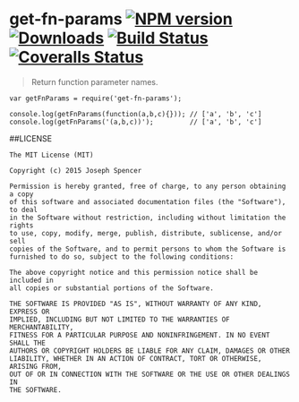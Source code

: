 # get-fn-params [![NPM version][npm-image]][npm-url] [![Downloads][downloads-image]][npm-url] [![Build Status][travis-image]][travis-url] [![Coveralls Status][coveralls-image]][coveralls-url]
> Return function parameter names.

```
var getFnParams = require('get-fn-params');

console.log(getFnParams(function(a,b,c){})); // ['a', 'b', 'c']
console.log(getFnParams('(a,b,c))');         // ['a', 'b', 'c']

```

##LICENSE
``````
The MIT License (MIT)

Copyright (c) 2015 Joseph Spencer

Permission is hereby granted, free of charge, to any person obtaining a copy
of this software and associated documentation files (the "Software"), to deal
in the Software without restriction, including without limitation the rights
to use, copy, modify, merge, publish, distribute, sublicense, and/or sell
copies of the Software, and to permit persons to whom the Software is
furnished to do so, subject to the following conditions:

The above copyright notice and this permission notice shall be included in
all copies or substantial portions of the Software.

THE SOFTWARE IS PROVIDED "AS IS", WITHOUT WARRANTY OF ANY KIND, EXPRESS OR
IMPLIED, INCLUDING BUT NOT LIMITED TO THE WARRANTIES OF MERCHANTABILITY,
FITNESS FOR A PARTICULAR PURPOSE AND NONINFRINGEMENT. IN NO EVENT SHALL THE
AUTHORS OR COPYRIGHT HOLDERS BE LIABLE FOR ANY CLAIM, DAMAGES OR OTHER
LIABILITY, WHETHER IN AN ACTION OF CONTRACT, TORT OR OTHERWISE, ARISING FROM,
OUT OF OR IN CONNECTION WITH THE SOFTWARE OR THE USE OR OTHER DEALINGS IN
THE SOFTWARE.
``````

[downloads-image]: http://img.shields.io/npm/dm/get-fn-params.svg
[npm-url]: https://npmjs.org/package/get-fn-params
[npm-image]: http://img.shields.io/npm/v/get-fn-params.svg

[travis-url]: https://travis-ci.org/jsdevel/node-get-fn-params
[travis-image]: http://img.shields.io/travis/jsdevel/node-get-fn-params.svg

[coveralls-url]: https://coveralls.io/r/jsdevel/node-get-fn-params
[coveralls-image]: http://img.shields.io/coveralls/jsdevel/node-get-fn-params/master.svg
